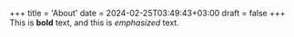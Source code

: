 +++
title = 'About'
date = 2024-02-25T03:49:43+03:00
draft = false
+++
This is **bold** text, and this is *emphasized* text.